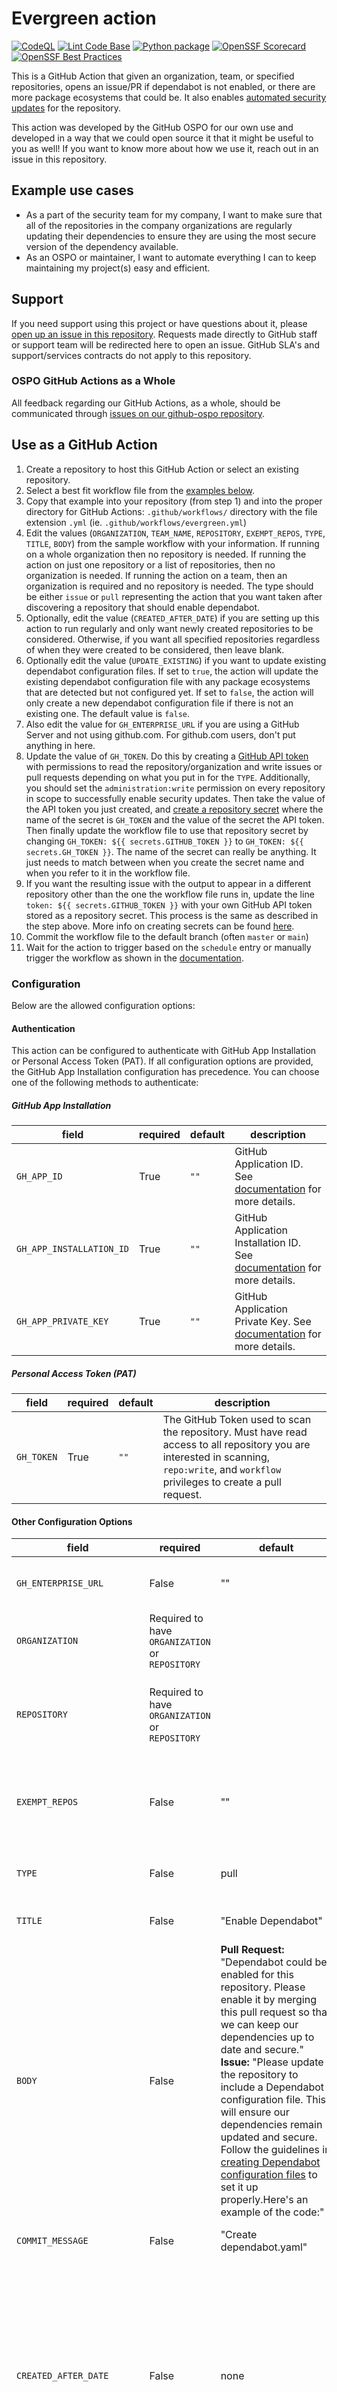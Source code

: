 # Evergreen action

[![CodeQL](https://github.com/github/evergreen/actions/workflows/github-code-scanning/codeql/badge.svg)](https://github.com/github/evergreen/actions/workflows/github-code-scanning/codeql)
[![Lint Code Base](https://github.com/github/evergreen/actions/workflows/super-linter.yaml/badge.svg)](https://github.com/github/evergreen/actions/workflows/super-linter.yaml)
[![Python package](https://github.com/github/evergreen/actions/workflows/python-ci.yml/badge.svg)](https://github.com/github/evergreen/actions/workflows/python-ci.yml)
[![OpenSSF Scorecard](https://api.scorecard.dev/projects/github.com/github/evergreen/badge)](https://scorecard.dev/viewer/?uri=github.com/github/evergreen)
[![OpenSSF Best Practices](https://www.bestpractices.dev/projects/9523/badge)](https://www.bestpractices.dev/projects/9523)

This is a GitHub Action that given an organization, team, or specified repositories, opens an issue/PR if dependabot is not enabled, or there are more package ecosystems that could be. It also enables [automated security updates](https://docs.github.com/en/code-security/dependabot/dependabot-security-updates/configuring-dependabot-security-updates#managing-dependabot-security-updates-for-your-repositories) for the repository.

This action was developed by the GitHub OSPO for our own use and developed in a way that we could open source it that it might be useful to you as well! If you want to know more about how we use it, reach out in an issue in this repository.

## Example use cases

- As a part of the security team for my company, I want to make sure that all of the repositories in the company organizations are regularly updating their dependencies to ensure they are using the most secure version of the dependency available.
- As an OSPO or maintainer, I want to automate everything I can to keep maintaining my project(s) easy and efficient.

## Support

If you need support using this project or have questions about it, please [open up an issue in this repository](https://github.com/github/evergreen/issues). Requests made directly to GitHub staff or support team will be redirected here to open an issue. GitHub SLA's and support/services contracts do not apply to this repository.

### OSPO GitHub Actions as a Whole

All feedback regarding our GitHub Actions, as a whole, should be communicated through [issues on our github-ospo repository](https://github.com/github/github-ospo/issues/new).

## Use as a GitHub Action

1. Create a repository to host this GitHub Action or select an existing repository.
1. Select a best fit workflow file from the [examples below](#example-workflows).
1. Copy that example into your repository (from step 1) and into the proper directory for GitHub Actions: `.github/workflows/` directory with the file extension `.yml` (ie. `.github/workflows/evergreen.yml`)
1. Edit the values (`ORGANIZATION`, `TEAM_NAME`, `REPOSITORY`, `EXEMPT_REPOS`, `TYPE`, `TITLE`, `BODY`) from the sample workflow with your information. If running on a whole organization then no repository is needed. If running the action on just one repository or a list of repositories, then no organization is needed. If running the action on a team, then an organization is required and no repository is needed. The type should be either `issue` or `pull` representing the action that you want taken after discovering a repository that should enable dependabot.
1. Optionally, edit the value (`CREATED_AFTER_DATE`) if you are setting up this action to run regularly and only want newly created repositories to be considered. Otherwise, if you want all specified repositories regardless of when they were created to be considered, then leave blank.
1. Optionally edit the value (`UPDATE_EXISTING`) if you want to update existing dependabot configuration files. If set to `true`, the action will update the existing dependabot configuration file with any package ecosystems that are detected but not configured yet. If set to `false`, the action will only create a new dependabot configuration file if there is not an existing one. The default value is `false`.
1. Also edit the value for `GH_ENTERPRISE_URL` if you are using a GitHub Server and not using github.com. For github.com users, don't put anything in here.
1. Update the value of `GH_TOKEN`. Do this by creating a [GitHub API token](https://docs.github.com/en/authentication/keeping-your-account-and-data-secure/managing-your-personal-access-tokens#creating-a-personal-access-token-classic) with permissions to read the repository/organization and write issues or pull requests depending on what you put in for the `TYPE`. Additionally, you should set the `administration:write` permission on every repository in scope to successfully enable security updates. Then take the value of the API token you just created, and [create a repository secret](https://docs.github.com/en/actions/security-guides/encrypted-secrets) where the name of the secret is `GH_TOKEN` and the value of the secret the API token. Then finally update the workflow file to use that repository secret by changing `GH_TOKEN: ${{ secrets.GITHUB_TOKEN }}` to `GH_TOKEN: ${{ secrets.GH_TOKEN }}`. The name of the secret can really be anything. It just needs to match between when you create the secret name and when you refer to it in the workflow file.
1. If you want the resulting issue with the output to appear in a different repository other than the one the workflow file runs in, update the line `token: ${{ secrets.GITHUB_TOKEN }}` with your own GitHub API token stored as a repository secret. This process is the same as described in the step above. More info on creating secrets can be found [here](https://docs.github.com/en/actions/security-guides/encrypted-secrets).
1. Commit the workflow file to the default branch (often `master` or `main`)
1. Wait for the action to trigger based on the `schedule` entry or manually trigger the workflow as shown in the [documentation](https://docs.github.com/en/actions/using-workflows/manually-running-a-workflow).

### Configuration

Below are the allowed configuration options:

#### Authentication

This action can be configured to authenticate with GitHub App Installation or Personal Access Token (PAT). If all configuration options are provided, the GitHub App Installation configuration has precedence. You can choose one of the following methods to authenticate:

##### GitHub App Installation

| field                    | required | default | description                                                                                                                                                                                             |
| ------------------------ | -------- | ------- | ------------------------------------------------------------------------------------------------------------------------------------------------------------------------------------------------------- |
| `GH_APP_ID`              | True     | `""`    | GitHub Application ID. See [documentation](https://docs.github.com/en/apps/creating-github-apps/authenticating-with-a-github-app/about-authentication-with-a-github-app) for more details.              |
| `GH_APP_INSTALLATION_ID` | True     | `""`    | GitHub Application Installation ID. See [documentation](https://docs.github.com/en/apps/creating-github-apps/authenticating-with-a-github-app/about-authentication-with-a-github-app) for more details. |
| `GH_APP_PRIVATE_KEY`     | True     | `""`    | GitHub Application Private Key. See [documentation](https://docs.github.com/en/apps/creating-github-apps/authenticating-with-a-github-app/about-authentication-with-a-github-app) for more details.     |

##### Personal Access Token (PAT)

| field      | required | default | description                                                                                                                                                                             |
| ---------- | -------- | ------- | --------------------------------------------------------------------------------------------------------------------------------------------------------------------------------------- |
| `GH_TOKEN` | True     | `""`    | The GitHub Token used to scan the repository. Must have read access to all repository you are interested in scanning, `repo:write`, and `workflow` privileges to create a pull request. |

#### Other Configuration Options

| field                      | required                                        | default                                                                                                                                                                                                                                                                                                                                                                                                                                                                                                                                                                                     | description                                                                                                                                                                                                                                                                                                                                                                                                                                                                                                                                                                                                                          |
|----------------------------|-------------------------------------------------|---------------------------------------------------------------------------------------------------------------------------------------------------------------------------------------------------------------------------------------------------------------------------------------------------------------------------------------------------------------------------------------------------------------------------------------------------------------------------------------------------------------------------------------------------------------------------------------------|--------------------------------------------------------------------------------------------------------------------------------------------------------------------------------------------------------------------------------------------------------------------------------------------------------------------------------------------------------------------------------------------------------------------------------------------------------------------------------------------------------------------------------------------------------------------------------------------------------------------------------------|
| `GH_ENTERPRISE_URL`        | False                                           | ""                                                                                                                                                                                                                                                                                                                                                                                                                                                                                                                                                                                          | The `GH_ENTERPRISE_URL` is used to connect to an enterprise server instance of GitHub. github.com users should not enter anything here.                                                                                                                                                                                                                                                                                                                                                                                                                                                                                              |
| `ORGANIZATION`             | Required to have `ORGANIZATION` or `REPOSITORY` |                                                                                                                                                                                                                                                                                                                                                                                                                                                                                                                                                                                             | The name of the GitHub organization which you want this action to work from. ie. github.com/github would be `github`                                                                                                                                                                                                                                                                                                                                                                                                                                                                                                                 |
| `REPOSITORY`               | Required to have `ORGANIZATION` or `REPOSITORY` |                                                                                                                                                                                                                                                                                                                                                                                                                                                                                                                                                                                             | The name of the repository and organization which you want this action to work from. ie. `github/evergreen` or a comma separated list of multiple repositories `github/evergreen,super-linter/super-linter`                                                                                                                                                                                                                                                                                                                                                                                                                          |
| `EXEMPT_REPOS`             | False                                           | ""                                                                                                                                                                                                                                                                                                                                                                                                                                                                                                                                                                                          | These repositories will be exempt from this action considering them for dependabot enablement. ex: If my org is set to `github` then I might want to exempt a few of the repos but get the rest by setting `EXEMPT_REPOS` to `github/evergreen,github/contributors`                                                                                                                                                                                                                                                                                                                                                                  |
| `TYPE`                     | False                                           | pull                                                                                                                                                                                                                                                                                                                                                                                                                                                                                                                                                                                        | Type refers to the type of action you want taken if this workflow determines that dependabot could be enabled. Valid values are `pull` or `issue`.                                                                                                                                                                                                                                                                                                                                                                                                                                                                                   |
| `TITLE`                    | False                                           | "Enable Dependabot"                                                                                                                                                                                                                                                                                                                                                                                                                                                                                                                                                                         | The title of the issue or pull request that will be created if dependabot could be enabled.                                                                                                                                                                                                                                                                                                                                                                                                                                                                                                                                          |
| `BODY`                     | False                                           | **Pull Request:** "Dependabot could be enabled for this repository. Please enable it by merging this pull request so that we can keep our dependencies up to date and secure." **Issue:** "Please update the repository to include a Dependabot configuration file. This will ensure our dependencies remain updated and secure. Follow the guidelines in [creating Dependabot configuration files](https://docs.github.com/en/code-security/dependabot/dependabot-version-updates/configuration-options-for-the-dependabot.yml-file) to set it up properly.Here's an example of the code:" | The body of the issue or pull request that will be created if dependabot could be enabled.                                                                                                                                                                                                                                                                                                                                                                                                                                                                                                                                           |
| `COMMIT_MESSAGE`           | False                                           | "Create dependabot.yaml"                                                                                                                                                                                                                                                                                                                                                                                                                                                                                                                                                                    | The commit message for the pull request that will be created if dependabot could be enabled.                                                                                                                                                                                                                                                                                                                                                                                                                                                                                                                                         |
| `CREATED_AFTER_DATE`       | False                                           | none                                                                                                                                                                                                                                                                                                                                                                                                                                                                                                                                                                                        | If a value is set, this action will only consider repositories created on or after this date for dependabot enablement. This is useful if you want to only consider newly created repositories. If I set up this action to run weekly and I only want to scan for repos created in the last week that need dependabot enabled, then I would set `CREATED_AFTER_DATE` to 7 days ago. That way only repositories created after 7 days ago will be considered for dependabot enablement. If not set or set to nothing, all repositories will be scanned and a duplicate issue/pull request may occur. Ex: 2023-12-31 for Dec. 31st 2023 |
| `UPDATE_EXISTING`          | False                                           | False                                                                                                                                                                                                                                                                                                                                                                                                                                                                                                                                                                                       | If set to true, this action will update the existing dependabot configuration file with any package ecosystems that are detected but not configured yet. If set to false, the action will only create a new dependabot configuration file if there is not an existing one.                                                                                                                                                                                                                                                                                                                                                           |
| `PROJECT_ID`               | False                                           | ""                                                                                                                                                                                                                                                                                                                                                                                                                                                                                                                                                                                          | If set, this will assign the issue or pull request to the project with the given ID. ( The project ID on GitHub can be located by navigating to the respective project and observing the URL's end.) **The `ORGANIZATION` variable is required**                                                                                                                                                                                                                                                                                                                                                                                     |
| `DRY_RUN`                  | False                                           | False                                                                                                                                                                                                                                                                                                                                                                                                                                                                                                                                                                                       | If set to true, this action will not create any issues or pull requests. It will only log the repositories that could have dependabot enabled. This is useful for testing.                                                                                                                                                                                                                                                                                                                                                                                                                                                           |
| `GROUP_DEPENDENCIES`       | False                                           | false                                                                                                                                                                                                                                                                                                                                                                                                                                                                                                                                                                                       | If set to true, dependabot configuration will group dependencies updates based on [dependency type](https://docs.github.com/en/code-security/dependabot/dependabot-version-updates/configuration-options-for-the-dependabot.yml-file#groups) (production or development, where supported)                                                                                                                                                                                                                                                                                                                                            |
| `FILTER_VISIBILITY`        | False                                           | "public,private,internal"                                                                                                                                                                                                                                                                                                                                                                                                                                                                                                                                                                   | Use this flag to filter repositories in scope by their visibility (`public`, `private`, `internal`). By default all repository are targeted. ex: to ignore public repositories set this value to `private,internal`.                                                                                                                                                                                                                                                                                                                                                                                                                 |
| `BATCH_SIZE`               | False                                           | None                                                                                                                                                                                                                                                                                                                                                                                                                                                                                                                                                                                        | Set this to define the maximum amount of eligible repositories for every run. This is useful if you are targeting large organizations and you don't want to flood repositories with pull requests / issues. ex: if you want to target 20 repositories per time, set this to 20.                                                                                                                                                                                                                                                                                                                                                      |
| `ENABLE_SECURITY_UPDATES`  | False                                           | true                                                                                                                                                                                                                                                                                                                                                                                                                                                                                                                                                                                        | If set to true, Evergreen will enable [Dependabot security updates](https://docs.github.com/en/code-security/dependabot/dependabot-security-updates/configuring-dependabot-security-updates) on target repositories. Note that the GitHub token needs to have the `administration:write` permission on every repository in scope to successfully enable security updates.                                                                                                                                                                                                                                                            |
| `EXEMPT_ECOSYSTEMS`        | False                                           | ""                                                                                                                                                                                                                                                                                                                                                                                                                                                                                                                                                                                          | A list of [package ecosystems](https://docs.github.com/en/code-security/dependabot/dependabot-version-updates/configuration-options-for-the-dependabot.yml-file#package-ecosystem) to exempt from the generated dependabot configuration. To ignore ecosystems set this to one or more of `bundler`,`cargo`, `composer`, `pip`, `docker`, `npm`, `gomod`, `mix`, `nuget`, `maven`, `github-actions` and `terraform`. ex: if you don't want Dependabot to update Dockerfiles and Github Actions you can set this to `docker,github-actions`.                                                                                          |
| `REPO_SPECIFIC_EXEMPTIONS` | False                                           | ""                                                                                                                                                                                                                                                                                                                                                                                                                                                                                                                                                                                          | A list of repositories that should be exempt from specific package ecosystems similar to EXEMPT_ECOSYSTEMS but those apply to all repositories. ex: `org1/repo1:docker,github-actions;org1/repo2:pip` would set exempt_ecosystems for `org1/repo1` to be `['docker', 'github-actions']`, and for `org1/repo2` it would be `['pip']`, while for every other repository evaluated, it would be set by the env variable `EXEMPT_ECOSYSTEMS`. NOTE: If you want specific exemptions to be added on top of the already specified global exemptions, you need to add the global exemptions to each repo specific exemption.                |
| `SCHEDULE`                 | False                                           | 'weekly'                                                                                                                                                                                                                                                                                                                                                                                                                                                                                                                                                                                    | Schedule interval by which to check for dependency updates via Dependabot. Allowed values are 'daily', 'weekly', or 'monthly'                                                                                                                                                                                                                                                                                                                                                                                                                                                                                                        |
| `SCHEDULE_DAY`             | False                                           | ''                                                                                                                                                                                                                                                                                                                                                                                                                                                                                                                                                                                          | Scheduled day by which to check for dependency updates via Dependabot. Allowed values are days of the week full names (i.e., 'monday')                                                                                                                                                                                                                                                                                                                                                                                                                                                                                               |
| `LABELS`                   | False                                           | ""                                                                                                                                                                                                                                                                                                                                                                                                                                                                                                                                                                                          | A comma separated list of labels that should be added to pull requests opened by dependabot.                                                                                                                                                                                                                                                                                                                                                                                                                                                                                                                                         |

### Example workflows

#### Basic

```yaml
---
name: Weekly dependabot checks
on:
  workflow_dispatch:
  schedule:
    - cron: "3 2 * * 6"

permissions:
  contents: read

jobs:
  evergreen:
    name: evergreen
    runs-on: ubuntu-latest
    permissions:
      issues: write

    steps:
      - name: Run evergreen action
        uses: github/evergreen@v1
        env:
          GH_TOKEN: ${{ secrets.GITHUB_TOKEN }}
          ORGANIZATION: <YOUR_ORGANIZATION_GOES_HERE>
```

#### Advanced

```yaml
---
name: Weekly dependabot checks
on:
  workflow_dispatch:
  schedule:
    - cron: "3 2 * * 6"

permissions:
  contents: read

jobs:
  evergreen:
    name: evergreen
    runs-on: ubuntu-latest
    permissions:
      issues: write

    steps:
      - shell: bash
        run: |
          # Get the current date
          current_date=$(date +'%Y-%m-%d')

          # Calculate the previous month
          previous_date=$(date -d "$current_date -7 day" +'%Y-%m-%d')

          echo "$previous_date..$current_date"
          echo "one_week_ago=$previous_date" >> "$GITHUB_ENV"

      - name: Run evergreen action
        uses: github/evergreen@v1
        env:
          GH_TOKEN: ${{ secrets.GITHUB_TOKEN }}
          ORGANIZATION: <YOUR_ORGANIZATION_GOES_HERE>
          EXEMPT_REPOS: "org_name/repo_name_1, org_name/repo_name_2"
          TITLE: "Add dependabot configuration"
          BODY: "Please add this dependabot configuration so that we can keep the dependencies in this repo up to date and secure. for help, contact XXX"
          CREATED_AFTER_DATE: ${{ env.one_week_ago }}
```

## Local usage without Docker

1. Make sure you have at least Python3.11 installed
1. Copy `.env-example` to `.env`
1. Fill out the `.env` file with a _token_ from a user that has access to the organization to scan (listed below). Tokens should have at least write:org access for organization scanning and write:repository for repository scanning.
1. Fill out the `.env` file with the configuration parameters you want to use
1. `pip3 install -r requirements.txt`
1. Run `python3 ./evergreen.py`, which will output everything in the terminal

## License

[MIT](LICENSE)

## More OSPO Tools

Looking for more resources for your open source program office (OSPO)? Check out the [`github-ospo`](https://github.com/github/github-ospo) repo for a variety of tools designed to support your needs.
